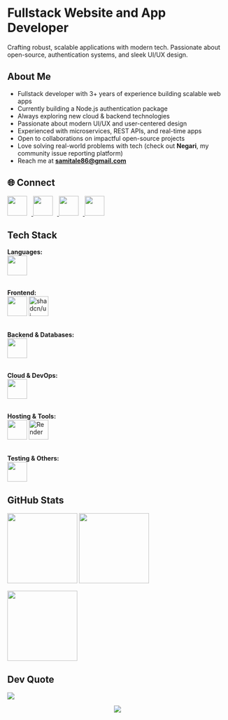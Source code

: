 <!-- Banner / Title -->
<h1 align="left">Fullstack Website and App Developer</h1>
<p align="left">
Crafting robust, scalable applications with modern tech. Passionate about open-source, authentication systems, and sleek UI/UX design.
</p>


## About Me
- Fullstack developer with 3+ years of experience building scalable web apps  
- Currently building a Node.js authentication package  
- Always exploring new cloud & backend technologies  
- Passionate about modern UI/UX and user-centered design  
- Experienced with microservices, REST APIs, and real-time apps  
- Open to collaborations on impactful open-source projects  
- Love solving real-world problems with tech (check out **Negari**, my community issue reporting platform)  
- Reach me at **samitale86@gmail.com**



## 🌐 Connect  
<p align="left">
  <a href="https://www.linkedin.com/in/samiux855/">
    <img src="https://skillicons.dev/icons?i=linkedin" width="45" style="margin-right:10px;" />
  </a>
  <a href="mailto:samitale86@gmail.com">
    <img src="https://skillicons.dev/icons?i=gmail" width="45" style="margin-right:10px;" />
  </a>
  <a href="https://x.com/yourhandle">
    <img src="https://skillicons.dev/icons?i=twitter" width="45" style="margin-right:10px;" />
  </a>
  <a href="https://dev.to/yourhandle">
    <img src="https://skillicons.dev/icons?i=devto" width="45" style="margin-right:10px;" />
  </a>
</p>



## Tech Stack

<p align="left">

  <!-- Languages -->
  <b>Languages:</b><br/>
  <img src="https://skillicons.dev/icons?i=js,ts,python,java,cpp,c,php" height="45" />
  <br/><br/>

  <!-- Frontend -->
  <b>Frontend:</b><br/>
  <img src="https://skillicons.dev/icons?i=react,nextjs,redux,tailwind,bootstrap,materialui,sass,html,css" height="45" />
  <img src="https://ui.shadcn.com/apple-touch-icon.png" alt="shadcn/ui" height="45" />
  <br/><br/>

  <!-- Backend & DB -->
  <b>Backend & Databases:</b><br/>
  <img src="https://skillicons.dev/icons?i=nodejs,express,fastapi,nestjs,mongodb,mysql,postgres,prisma,docker,graphql" height="45" />
  <br/><br/>

  <!-- Cloud & DevOps -->
  <b>Cloud & DevOps:</b><br/>
  <img src="https://skillicons.dev/icons?i=aws,gcp,azure,heroku,kubernetes" height="45" />
  <br/><br/>

  <!-- Hosting & Tools -->
  <b>Hosting & Tools:</b><br/>
  <img src="https://skillicons.dev/icons?i=vercel,netlify,firebase,supabase,git,github,gitlab,bitbucket,postman" height="45" />
  <img src="https://render.com/favicon-32x32.png" alt="Render" height="45" />
  <br/><br/>

  <!-- Testing & Others -->
  <b>Testing & Others:</b><br/>
  <img src="https://skillicons.dev/icons?i=jest,vitest,figma,linux,vscode" height="45" />
</p>





## GitHub Stats
<p align="left">
  <img src="https://github-readme-stats.vercel.app/api?username=sami855-ux&theme=tokyonight&hide_border=true&include_all_commits=true&count_private=true" height="160" />
  <img src="https://streak-stats.demolab.com/?user=sami855-ux&theme=tokyonight&hide_border=true" height="160" />
</p>

<p align="left">
  <img src="https://github-readme-stats.vercel.app/api/top-langs/?username=sami855-ux&theme=tokyonight&hide_border=true&layout=compact" height="160"/>
</p>



## Dev Quote
<p align="left">
  <img src="https://quotes-github-readme.vercel.app/api?type=horizontal&theme=tokyonight" />
</p>


<p align="center">
  <img src="https://visitcount.itsvg.in/api?id=sami855-ux&icon=4&color=6" />
</p>
